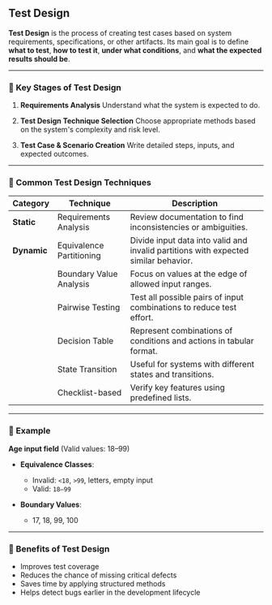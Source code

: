 ##  Test Design

**Test Design** is the process of creating test cases based on system requirements, specifications, or other artifacts. 
Its main goal is to define **what to test**, **how to test it**, **under what conditions**, and **what the expected results should be**.

---

### 🔹 Key Stages of Test Design

1. **Requirements Analysis**
   Understand what the system is expected to do.

2. **Test Design Technique Selection**
   Choose appropriate methods based on the system's complexity and risk level.

3. **Test Case & Scenario Creation**
   Write detailed steps, inputs, and expected outcomes.

---

### 🔹 Common Test Design Techniques

| Category    | Technique                | Description                                                                         |
| ----------- | ------------------------ | ----------------------------------------------------------------------------------- |
| **Static**  | Requirements Analysis    | Review documentation to find inconsistencies or ambiguities.                        |
| **Dynamic** | Equivalence Partitioning | Divide input data into valid and invalid partitions with expected similar behavior. |
|             | Boundary Value Analysis  | Focus on values at the edge of allowed input ranges.                                |
|             | Pairwise Testing         | Test all possible pairs of input combinations to reduce test effort.                |
|             | Decision Table           | Represent combinations of conditions and actions in tabular format.                 |
|             | State Transition         | Useful for systems with different states and transitions.                           |
|             | Checklist-based          | Verify key features using predefined lists.                                         |

---

### 🔹 Example

**Age input field** (Valid values: 18–99)

* **Equivalence Classes**:

  * Invalid: `<18`, `>99`, letters, empty input
  * Valid: `18–99`

* **Boundary Values**:

  * 17, 18, 99, 100

---

### 🔹 Benefits of Test Design

* Improves test coverage
* Reduces the chance of missing critical defects
* Saves time by applying structured methods
* Helps detect bugs earlier in the development lifecycle

